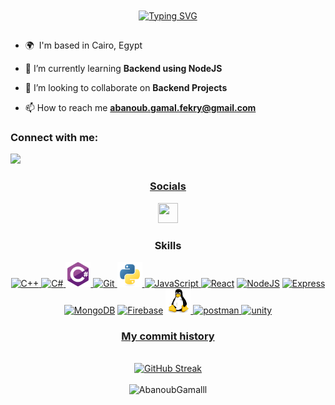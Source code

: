 <div align="center"><a align="center" href="https://git.io/typing-svg"><img align="center" src="https://readme-typing-svg.demolab.com?font=Cairo&weight=600&size=32&duration=2000&pause=1000&color=FFFFFF&background=00000000&center=true&vCenter=true&multiline=true&random=false&width=435&height=150&lines=Hello+there+👋🏼;My+Name+is+Abanoub+Gamal;I+am+a+Software+Developer+💻" alt="Typing SVG" /></a></div>


## 
- 🌍  I'm based in Cairo, Egypt

- 🌱 I’m currently learning **Backend using NodeJS**

- 👯 I’m looking to collaborate on **Backend Projects**

- 📫 How to reach me **abanoub.gamal.fekry@gmail.com**

<h3 align="left">Connect with me:</h3>

<a href="https://www.github.com/AbanoubGamalll" target="_blank" rel="noreferrer"><img
src="https://img.shields.io/github/followers/AbanoubGamalll?logo=github&style=for-the-badge&color=0891b2&labelColor=1c1917"/>


<h3 align="center">Socials</h3>
<div align="center">

<a href="https://www.linkedin.com/in/AbanoubGamal" target="_blank" rel="noreferrer"> <picture> <source media="(prefers-color-scheme: dark)" srcset="https://raw.githubusercontent.com/danielcranney/readme-generator/main/public/icons/socials/linkedin-dark.svg" /> <source media="(prefers-color-scheme: light)" srcset="https://raw.githubusercontent.com/danielcranney/readme-generator/main/public/icons/socials/linkedin.svg" /> <img src="https://raw.githubusercontent.com/danielcranney/readme-generator/main/public/icons/socials/linkedin.svg" width="32" height="32" /> </picture> </a> 

</div>



<h3 align="center">Skills</h3>

<p align="center">
<a href="https://docs.microsoft.com/en-us/cpp/?view=msvc-170" target="_blank" rel="noreferrer"><img src="https://raw.githubusercontent.com/danielcranney/readme-generator/main/public/icons/skills/cplusplus-colored.svg" width="36" height="36" alt="C++" />
<a href="https://docs.microsoft.com/en-us/dotnet/csharp/" target="_blank" rel="noreferrer"><img src="https://raw.githubusercontent.com/danielcranney/readme-generator/main/public/icons/skills/csharp-colored.svg" width="36" height="36" alt="C#" />
<a href="https://www.w3schools.com/cs/" target="_blank" rel="noreferrer"> <img src="https://raw.githubusercontent.com/devicons/devicon/master/icons/csharp/csharp-original.svg" alt="csharp" width="40" height="40"/>
<a href="https://git-scm.com/" target="_blank" rel="noreferrer"><img src="https://raw.githubusercontent.com/danielcranney/readme-generator/main/public/icons/skills/git-colored.svg" width="36" height="36" alt="Git" />
 <a href="https://www.python.org" target="_blank" rel="noreferrer"> <img src="https://raw.githubusercontent.com/devicons/devicon/master/icons/python/python-original.svg" alt="python" width="40" height="40"/>
<a href="https://developer.mozilla.org/en-US/docs/Web/JavaScript" target="_blank" rel="noreferrer"><img src="https://raw.githubusercontent.com/danielcranney/readme-generator/main/public/icons/skills/javascript-colored.svg" width="36" height="36" alt="JavaScript" />
<a href="https://reactjs.org/" target="_blank" rel="noreferrer"><img src="https://raw.githubusercontent.com/danielcranney/readme-generator/main/public/icons/skills/react-colored.svg" width="36" height="36" alt="React" /></a>
<a href="https://nodejs.org/en/" target="_blank" rel="noreferrer"><img src="https://raw.githubusercontent.com/danielcranney/readme-generator/main/public/icons/skills/nodejs-colored.svg" width="36" height="36" alt="NodeJS" /></a>
<a href="https://expressjs.com/" target="_blank" rel="noreferrer"><img src="https://raw.githubusercontent.com/danielcranney/readme-generator/main/public/icons/skills/express-colored.svg" width="36" height="36" alt="Express" /></a>
<a href="https://www.mongodb.com/" target="_blank" rel="noreferrer"><img src="https://raw.githubusercontent.com/danielcranney/readme-generator/main/public/icons/skills/mongodb-colored.svg" width="36" height="36" alt="MongoDB" /></a>
<a href="https://firebase.google.com/" target="_blank" rel="noreferrer"><img src="https://raw.githubusercontent.com/danielcranney/readme-generator/main/public/icons/skills/firebase-colored.svg" width="36" height="36" alt="Firebase" /></a>
<a href="https://www.linux.org/" target="_blank" rel="noreferrer"> <img src="https://raw.githubusercontent.com/devicons/devicon/master/icons/linux/linux-original.svg" alt="linux" width="40" height="40"/>
<a href="https://postman.com" target="_blank" rel="noreferrer"> <img src="https://www.vectorlogo.zone/logos/getpostman/getpostman-icon.svg" alt="postman" width="40" height="40"/>
<a href="https://unity.com/" target="_blank" rel="noreferrer"> <img src="https://www.vectorlogo.zone/logos/unity3d/unity3d-icon.svg" alt="unity" width="40" height="40"/>
</p>

<h3 align="center">My commit history</h3>
</br>
<div align="center">
 <a href="https://git.io/streak-stats"><img src="https://streak-stats.demolab.com?user=AbanoubGamalll&theme=github-dark-blue&hide_border=true&date_format=j%20M%5B%20Y%5D&mode=weekly" alt="GitHub Streak" /></a>
</div>
</br>


<!-- ![](https://komarev.com/ghpvc/?username=AbanoubGamalll) -->


<!-- ![Github stats](https://github-readme-stats.vercel.app/api?username=AbanoubGamalll)-->

<div align="center">
<img src="https://github-readme-stats.vercel.app/api/top-langs?username=AbanoubGamalll&show_icons=true&locale=en&layout=compact" alt="AbanoubGamalll" />
</div>
</br>
<!-- <div align="center">
<img align="center" src="https://github-readme-stats.vercel.app/api?username=AbanoubGamalll&show_icons=true&locale=en" alt="AbanoubGamalll" />
</div> -->
